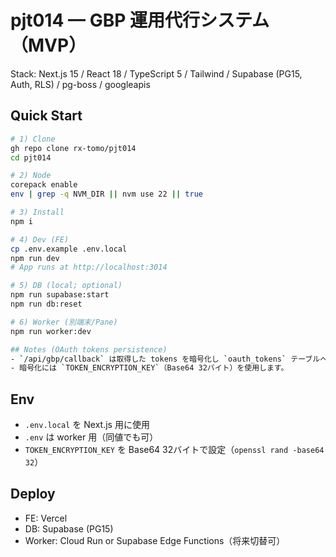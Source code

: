 # pjt014 — GBP 運用代行システム（MVP）

Stack: Next.js 15 / React 18 / TypeScript 5 / Tailwind / Supabase (PG15, Auth, RLS) / pg-boss / googleapis

## Quick Start

```bash
# 1) Clone
gh repo clone rx-tomo/pjt014
cd pjt014

# 2) Node
corepack enable
env | grep -q NVM_DIR || nvm use 22 || true

# 3) Install
npm i

# 4) Dev (FE)
cp .env.example .env.local
npm run dev
# App runs at http://localhost:3014

# 5) DB (local; optional)
npm run supabase:start
npm run db:reset

# 6) Worker (別端末/Pane)
npm run worker:dev

## Notes (OAuth tokens persistence)
- `/api/gbp/callback` は取得した tokens を暗号化し `oauth_tokens` テーブルへ保存します（`supabase/migrations/0003_encrypted_oauth_tokens.sql`）。
- 暗号化には `TOKEN_ENCRYPTION_KEY`（Base64 32バイト）を使用します。
```

## Env

- `.env.local` を Next.js 用に使用
- `.env` は worker 用（同値でも可）
- `TOKEN_ENCRYPTION_KEY` を Base64 32バイトで設定（`openssl rand -base64 32`）

## Deploy

- FE: Vercel
- DB: Supabase (PG15)
- Worker: Cloud Run or Supabase Edge Functions（将来切替可）
